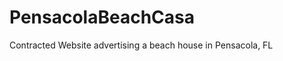 PensacolaBeachCasa
==================

Contracted Website advertising a beach house in Pensacola, FL
